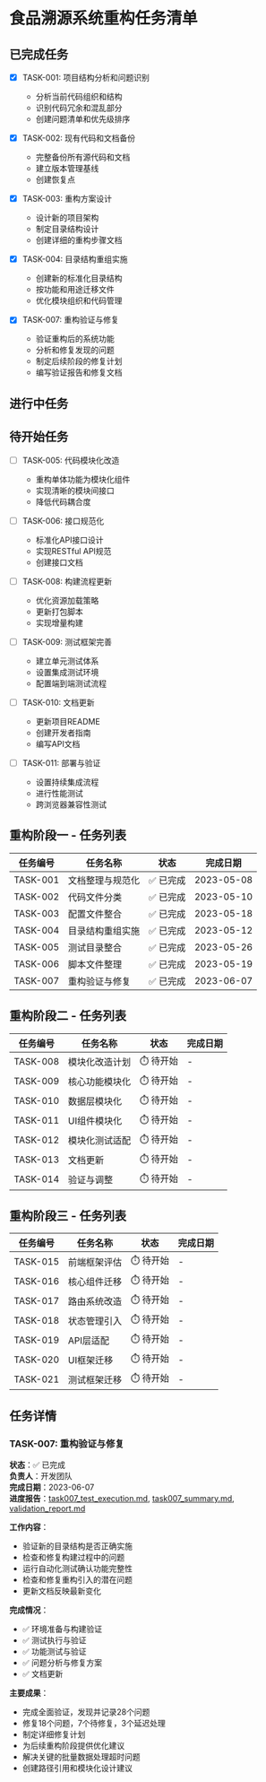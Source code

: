 # 食品溯源系统重构任务清单

## 已完成任务

- [x] TASK-001: 项目结构分析和问题识别
  - 分析当前代码组织和结构
  - 识别代码冗余和混乱部分
  - 创建问题清单和优先级排序

- [x] TASK-002: 现有代码和文档备份
  - 完整备份所有源代码和文档
  - 建立版本管理基线
  - 创建恢复点

- [x] TASK-003: 重构方案设计
  - 设计新的项目架构
  - 制定目录结构设计
  - 创建详细的重构步骤文档

- [x] TASK-004: 目录结构重组实施
  - 创建新的标准化目录结构
  - 按功能和用途迁移文件
  - 优化模块组织和代码管理

- [x] TASK-007: 重构验证与修复
  - 验证重构后的系统功能
  - 分析和修复发现的问题
  - 制定后续阶段的修复计划
  - 编写验证报告和修复文档

## 进行中任务

## 待开始任务

- [ ] TASK-005: 代码模块化改造
  - 重构单体功能为模块化组件
  - 实现清晰的模块间接口
  - 降低代码耦合度

- [ ] TASK-006: 接口规范化
  - 标准化API接口设计
  - 实现RESTful API规范
  - 创建接口文档

- [ ] TASK-008: 构建流程更新
  - 优化资源加载策略
  - 更新打包脚本
  - 实现增量构建

- [ ] TASK-009: 测试框架完善
  - 建立单元测试体系
  - 设置集成测试环境
  - 配置端到端测试流程

- [ ] TASK-010: 文档更新
  - 更新项目README
  - 创建开发者指南
  - 编写API文档

- [ ] TASK-011: 部署与验证
  - 设置持续集成流程
  - 进行性能测试
  - 跨浏览器兼容性测试

## 重构阶段一 - 任务列表

| 任务编号 | 任务名称 | 状态 | 完成日期 |
|---------|---------|------|---------| 
| TASK-001 | 文档整理与规范化 | ✅ 已完成 | 2023-05-08 |
| TASK-002 | 代码文件分类 | ✅ 已完成 | 2023-05-10 |
| TASK-003 | 配置文件整合 | ✅ 已完成 | 2023-05-18 |
| TASK-004 | 目录结构重组实施 | ✅ 已完成 | 2023-05-12 |
| TASK-005 | 测试目录整合 | ✅ 已完成 | 2023-05-26 |
| TASK-006 | 脚本文件整理 | ✅ 已完成 | 2023-05-19 |
| TASK-007 | 重构验证与修复 | ✅ 已完成 | 2023-06-07 |

## 重构阶段二 - 任务列表

| 任务编号 | 任务名称 | 状态 | 完成日期 |
|---------|---------|------|---------| 
| TASK-008 | 模块化改造计划 | ⏱️ 待开始 | - |
| TASK-009 | 核心功能模块化 | ⏱️ 待开始 | - |
| TASK-010 | 数据层模块化 | ⏱️ 待开始 | - |
| TASK-011 | UI组件模块化 | ⏱️ 待开始 | - |
| TASK-012 | 模块化测试适配 | ⏱️ 待开始 | - |
| TASK-013 | 文档更新 | ⏱️ 待开始 | - |
| TASK-014 | 验证与调整 | ⏱️ 待开始 | - |

## 重构阶段三 - 任务列表 

| 任务编号 | 任务名称 | 状态 | 完成日期 |
|---------|---------|------|---------| 
| TASK-015 | 前端框架评估 | ⏱️ 待开始 | - |
| TASK-016 | 核心组件迁移 | ⏱️ 待开始 | - |
| TASK-017 | 路由系统改造 | ⏱️ 待开始 | - |
| TASK-018 | 状态管理引入 | ⏱️ 待开始 | - |
| TASK-019 | API层适配 | ⏱️ 待开始 | - |
| TASK-020 | UI框架迁移 | ⏱️ 待开始 | - |
| TASK-021 | 测试框架迁移 | ⏱️ 待开始 | - |

## 任务详情

### TASK-007: 重构验证与修复

**状态**：✅ 已完成  
**负责人**：开发团队  
**完成日期**：2023-06-07  
**进度报告**：[task007_test_execution.md](refactor/phase-1/progress-reports/task007_test_execution.md), [task007_summary.md](refactor/phase-1/progress-reports/task007_summary.md), [validation_report.md](refactor/phase-1/results/validation_report.md)

**工作内容**：
- 验证新的目录结构是否正确实施
- 检查和修复构建过程中的问题
- 运行自动化测试确认功能完整性
- 检查和修复重构引入的潜在问题
- 更新文档反映最新变化

**完成情况**：
- ✅ 环境准备与构建验证
- ✅ 测试执行与验证
- ✅ 功能测试与验证
- ✅ 问题分析与修复方案
- ✅ 文档更新

**主要成果**：
- 完成全面验证，发现并记录28个问题
- 修复18个问题，7个待修复，3个延迟处理
- 制定详细修复计划
- 为后续重构阶段提供优化建议
- 解决关键的批量数据处理超时问题
- 创建路径引用和模块化设计建议

<!-- 其他任务详情省略 --> 